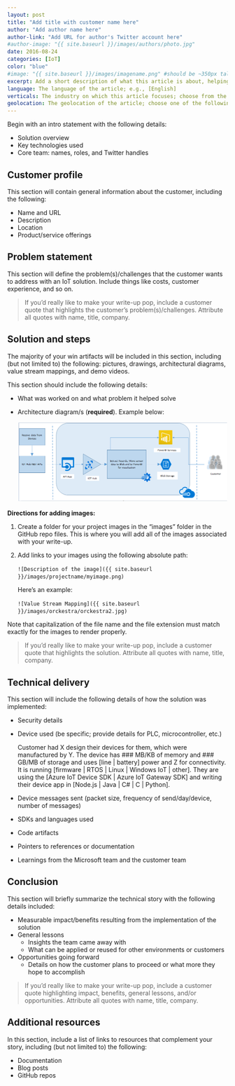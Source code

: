```yaml
---
layout: post
title: "Add title with customer name here"
author: "Add author name here"
author-link: "Add URL for author's Twitter account here"
#author-image: "{{ site.baseurl }}/images/authors/photo.jpg"
date: 2016-08-24
categories: [IoT]
color: "blue"
#image: "{{ site.baseurl }}/images/imagename.png" #should be ~350px tall
excerpt: Add a short description of what this article is about, helping fellow developers understand why they would want to read it. What value will they get out of reading it? Focus on the problem or technologies and let that be the guiding light.
language: The language of the article; e.g., [English]
verticals: The industry on which this article focuses; choose from the following: ["Agriculture, Forestry & Fishing"], [Banking & Capital Markets], [Discrete Manufacturing], [Education], [Entertainment], [Facility Management], [Government], [Health], [Hospitality & Travel], [Insurance], [Logistics], [Media & Cable], [Nonprofit], [Power & Utilities], [Process Mfg & Resources], [Professional Services], [Public Safety], [Retail & Consumer Goods], [Security], [Telecommunications]
geolocation: The geolocation of the article; choose one of the following: [Africa], [Asia], [Central America and the Caribbean], [Europe], [Middle East], [North America], [Oceania], [South America]
---
```


Begin with an intro statement with the following details:

- Solution overview 
- Key technologies used 
- Core team: names, roles, and Twitter handles 

## Customer profile ##

This section will contain general information about the customer, including the following:

- Name and URL
- Description
- Location
- Product/service offerings
 
## Problem statement ##

This section will define the problem(s)/challenges that the customer wants to address with an IoT solution. Include things like costs, customer experience, and so on.
 
>If you’d really like to make your write-up pop, include a customer quote that highlights the customer’s problem(s)/challenges. Attribute all quotes with name, title, company.
 
## Solution and steps ##

The majority of your win artifacts will be included in this section, including (but not limited to) the following: pictures, drawings, architectural diagrams, value stream mappings, and demo videos.

This section should include the following details:

- What was worked on and what problem it helped solve
- Architecture diagram/s (**required**). Example below:

  ![IoT architecture diagram](/images/templates/iotarchitecture.png)

**Directions for adding images:**

1. Create a folder for your project images in the “images” folder in the GitHub repo files. This is where you will add all of the images associated with your write-up. 
2. Add links to your images using the following absolute path:

   `![Description of the image]({{ site.baseurl }}/images/projectname/myimage.png)`
    
   Here’s an example: 

   `![Value Stream Mapping]({{ site.baseurl }}/images/orckestra/orckestra2.jpg)`

Note that capitalization of the file name and the file extension must match exactly for the images to render properly.

>If you’d really like to make your write-up pop, include a customer quote that highlights the solution. Attribute all quotes with name, title, company.

## Technical delivery ##

This section will include the following details of how the solution was implemented:

- Security details
- Device used (be specific; provide details for PLC, microcontroller, etc.)

  Customer had X design their devices for them, which were manufactured by Y. The device has ### MB/KB of memory and ### GB/MB of storage and uses [line | battery] power and Z for connectivity. It is running [firmware | RTOS | Linux | Windows IoT | other]. They are using the [Azure IoT Device SDK | Azure IoT Gateway SDK] and writing their device app in [Node.js | Java | C# | C | Python].

- Device messages sent (packet size, frequency of send/day/device, number of messages)
- SDKs and languages used
- Code artifacts
- Pointers to references or documentation
- Learnings from the Microsoft team and the customer team
 
## Conclusion ##

This section will briefly summarize the technical story with the following details included:

- Measurable impact/benefits resulting from the implementation of the solution
- General lessons
  - Insights the team came away with
  - What can be applied or reused for other environments or customers
- Opportunities going forward
  - Details on how the customer plans to proceed or what more they hope to accomplish

>If you’d really like to make your write-up pop, include a customer quote highlighting impact, benefits, general lessons, and/or opportunities. Attribute all quotes with name, title, company.

## Additional resources ##

In this section, include a list of links to resources that complement your story, including (but not limited to) the following:

- Documentation
- Blog posts
- GitHub repos
